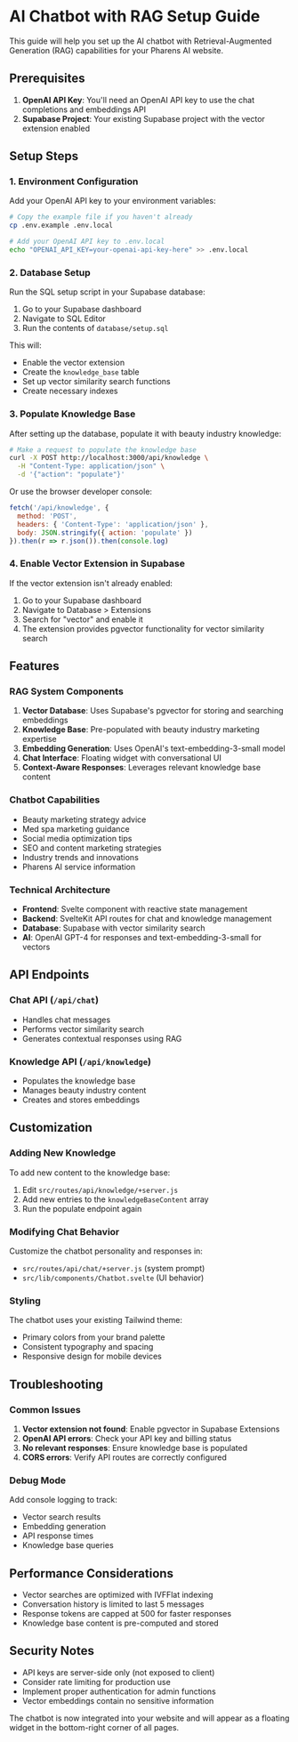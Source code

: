 # AI Chatbot with RAG Setup Guide

This guide will help you set up the AI chatbot with Retrieval-Augmented Generation (RAG) capabilities for your Pharens AI website.

## Prerequisites

1. **OpenAI API Key**: You'll need an OpenAI API key to use the chat completions and embeddings API
2. **Supabase Project**: Your existing Supabase project with the vector extension enabled

## Setup Steps

### 1. Environment Configuration

Add your OpenAI API key to your environment variables:

```bash
# Copy the example file if you haven't already
cp .env.example .env.local

# Add your OpenAI API key to .env.local
echo "OPENAI_API_KEY=your-openai-api-key-here" >> .env.local
```

### 2. Database Setup

Run the SQL setup script in your Supabase database:

1. Go to your Supabase dashboard
2. Navigate to SQL Editor
3. Run the contents of `database/setup.sql`

This will:
- Enable the vector extension
- Create the `knowledge_base` table
- Set up vector similarity search functions
- Create necessary indexes

### 3. Populate Knowledge Base

After setting up the database, populate it with beauty industry knowledge:

```bash
# Make a request to populate the knowledge base
curl -X POST http://localhost:3000/api/knowledge \
  -H "Content-Type: application/json" \
  -d '{"action": "populate"}'
```

Or use the browser developer console:
```javascript
fetch('/api/knowledge', {
  method: 'POST',
  headers: { 'Content-Type': 'application/json' },
  body: JSON.stringify({ action: 'populate' })
}).then(r => r.json()).then(console.log)
```

### 4. Enable Vector Extension in Supabase

If the vector extension isn't already enabled:

1. Go to your Supabase dashboard
2. Navigate to Database > Extensions
3. Search for "vector" and enable it
4. The extension provides pgvector functionality for vector similarity search

## Features

### RAG System Components

1. **Vector Database**: Uses Supabase's pgvector for storing and searching embeddings
2. **Knowledge Base**: Pre-populated with beauty industry marketing expertise
3. **Embedding Generation**: Uses OpenAI's text-embedding-3-small model
4. **Chat Interface**: Floating widget with conversational UI
5. **Context-Aware Responses**: Leverages relevant knowledge base content

### Chatbot Capabilities

- Beauty marketing strategy advice
- Med spa marketing guidance
- Social media optimization tips
- SEO and content marketing strategies
- Industry trends and innovations
- Pharens AI service information

### Technical Architecture

- **Frontend**: Svelte component with reactive state management
- **Backend**: SvelteKit API routes for chat and knowledge management
- **Database**: Supabase with vector similarity search
- **AI**: OpenAI GPT-4 for responses and text-embedding-3-small for vectors

## API Endpoints

### Chat API (`/api/chat`)
- Handles chat messages
- Performs vector similarity search
- Generates contextual responses using RAG

### Knowledge API (`/api/knowledge`)
- Populates the knowledge base
- Manages beauty industry content
- Creates and stores embeddings

## Customization

### Adding New Knowledge

To add new content to the knowledge base:

1. Edit `src/routes/api/knowledge/+server.js`
2. Add new entries to the `knowledgeBaseContent` array
3. Run the populate endpoint again

### Modifying Chat Behavior

Customize the chatbot personality and responses in:
- `src/routes/api/chat/+server.js` (system prompt)
- `src/lib/components/Chatbot.svelte` (UI behavior)

### Styling

The chatbot uses your existing Tailwind theme:
- Primary colors from your brand palette
- Consistent typography and spacing
- Responsive design for mobile devices

## Troubleshooting

### Common Issues

1. **Vector extension not found**: Enable pgvector in Supabase Extensions
2. **OpenAI API errors**: Check your API key and billing status
3. **No relevant responses**: Ensure knowledge base is populated
4. **CORS errors**: Verify API routes are correctly configured

### Debug Mode

Add console logging to track:
- Vector search results
- Embedding generation
- API response times
- Knowledge base queries

## Performance Considerations

- Vector searches are optimized with IVFFlat indexing
- Conversation history is limited to last 5 messages
- Response tokens are capped at 500 for faster responses
- Knowledge base content is pre-computed and stored

## Security Notes

- API keys are server-side only (not exposed to client)
- Consider rate limiting for production use
- Implement proper authentication for admin functions
- Vector embeddings contain no sensitive information

The chatbot is now integrated into your website and will appear as a floating widget in the bottom-right corner of all pages.